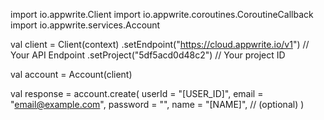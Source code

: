 import io.appwrite.Client
import io.appwrite.coroutines.CoroutineCallback
import io.appwrite.services.Account

val client = Client(context)
    .setEndpoint("https://cloud.appwrite.io/v1") // Your API Endpoint
    .setProject("5df5acd0d48c2") // Your project ID

val account = Account(client)

val response = account.create(
    userId = "[USER_ID]", 
    email = "email@example.com", 
    password = "", 
    name = "[NAME]", // (optional)
)